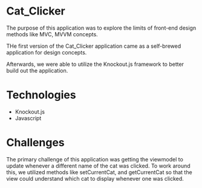 # Cat_Clicker

The purpose of this application was to explore the limits of front-end design methods like MVC, MVVM concepts.

THe first version of the Cat_Clicker application came as a self-brewed application for design concepts.

Afterwards, we were able to utilize the Knockout.js framework to better build out the application.

# Technologies

- Knockout.js
- Javascript

# Challenges

The primary challenge of this application was getting the viewmodel to update whenever a different name of the cat was clicked. To work around this, we utilized methods like setCurrentCat, and getCurrentCat so that the view could understand which cat to display whenever one was clicked.
